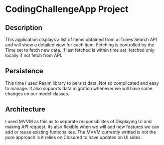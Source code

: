 
CodingChallengeApp Project
================

## Description
This application displays a list of items obtained from a iTunes Search API and will show a detailed view for each item. Fetching is controlled by the Time set to fetch new data. If last fetched is within time set, fetched only locally if not fetch from API.


## Persistence
This time i used Realm library to persist data. Not so complicated and easy to manage. It also supports data migration whenever we will have some changes on our model classes.


## Architecture
I used MVVM as this as to separate responsibilites of Displaying UI and making API request. Its also flexible when we will add new features we can add or reuse existing funtionalites. The MVVM currently writted is not the pure approach is it relies on Closured to have updates on UI sides. 
